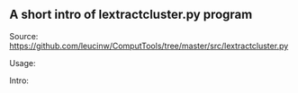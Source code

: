 ## A short intro of lextractcluster.py program
Source: https://github.com/leucinw/ComputTools/tree/master/src/lextractcluster.py

Usage:

Intro:

